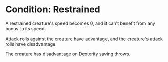 # Condition: Restrained
A restrained creature's speed becomes 0, and it can't benefit from any bonus to its speed.

Attack rolls against the creature have advantage, and the creature's attack rolls have disadvantage.

The creature has disadvantage on Dexterity saving throws.
